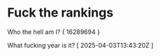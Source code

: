 # Fuck the rankings

Who the hell am I?
{ 16289694 }

What fucking year is it?
[ 2025-04-03T13:43:20Z ]
